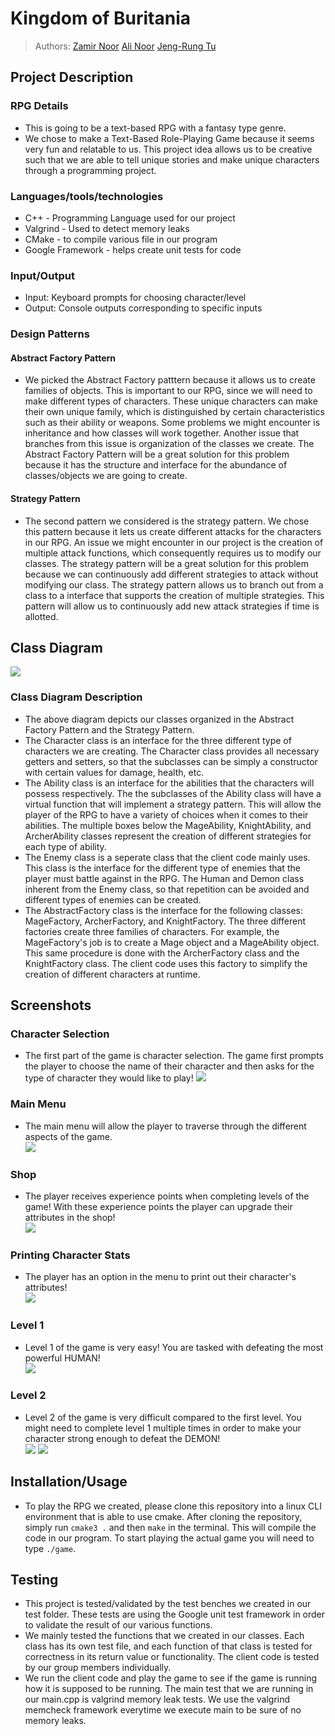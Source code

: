 
# Kingdom of Buritania
 
> Authors: [Zamir Noor](https://github.com/zzamir102) [Ali Noor](https://github.com/anoor012) [Jeng-Rung Tu](https://github.com/JengRung)


## Project Description
### RPG Details
  * This is going to be a text-based RPG with a fantasy type genre. 
  * We chose to make a Text-Based Role-Playing Game because it seems very fun and relatable to us. This project idea allows us to be creative such that we are able to tell unique stories and make unique characters through a programming project. 
###  Languages/tools/technologies
* C++ - Programming Language used for our project
* Valgrind - Used to detect memory leaks
* CMake - to compile various file in our program
* Google Framework - helps create unit tests for code
###  Input/Output
* Input: Keyboard prompts for choosing character/level
* Output: Console outputs corresponding to specific inputs
### Design Patterns
#### Abstract Factory Pattern
* We picked the Abstract Factory patttern because it allows us to create families of objects. This is important to our RPG, since we will need to make different types of characters. These unique characters can make their own unique family, which is distinguished by certain characteristics such as their ability or weapons. Some problems we might encounter is inheritance and how classes will work together. Another issue that branches from this issue is organization of the classes we create. The Abstract Factory Pattern will be a great solution for this problem because it has the structure and interface for the abundance of classes/objects we are going to create.   
#### Strategy Pattern
* The second pattern we considered is the strategy pattern. We chose this pattern because it lets us create different attacks for the characters in our RPG. An issue we might encounter in our project is the creation of multiple attack functions, which consequently requires us to modify our classes. The strategy pattern will be a great solution for this problem because we can continuously add different strategies to attack without modifying our class. The strategy pattern allows us to branch out from a class to a interface that supports the creation of multiple strategies. This pattern will allow us to continuously add new attack strategies if time is allotted. 

## Class Diagram
![](images/New_Project_Diagram.png)
### Class Diagram Description
* The above diagram depicts our classes organized in the Abstract Factory Pattern and the Strategy Pattern.
* The Character class is an interface for the three different type of characters we are creating. The Character class provides all necessary getters and setters, so that the subclasses can be simply a constructor with certain values for damage, health, etc. 
* The Ability class is an interface for the abilities that the characters will possess respectively. The the subclasses of the Ability class will have a virtual function that will implement a strategy pattern. This will allow the player of the RPG to have a variety of choices when it comes to their abilities. The multiple boxes below the MageAbility, KnightAbility, and ArcherAbility classes represent the creation of different strategies for each type of ability.
* The Enemy class is a seperate class that the client code mainly uses. This class is the interface for the different type of enemies that the player must battle against in the RPG. The Human and Demon class inherent from the Enemy class, so that repetition can be avoided and different types of enemies can be created. 
* The AbstractFactory class is the interface for the following classes: MageFactory, ArcherFactory, and KnightFactory. The three different factories create three families of characters. For example, the MageFactory's job is to create a Mage object and a MageAbility object. This same procedure is done with the ArcherFactory class and the KnightFactory class. The client code uses this factory to simplify the creation of different characters at runtime.  
 
 ## Screenshots
  ### Character Selection
   * The first part of the game is character selection. The game first prompts the player to choose the name of their character and then asks for the type of character they would like to play!
   ![](images/CharSelection.JPG)
  ### Main Menu
   * The main menu will allow the player to traverse through the different aspects of the game. \
       ![](images/Main_Menu.JPG)
  ### Shop
   * The player receives experience points when completing levels of the game! With these experience points the player can upgrade their attributes in the shop! \
       ![](images/Shop.JPG)
  ### Printing Character Stats
   * The player has an option in the menu to print out their character's attributes! \
       ![](images/PrintStats.JPG)
  ### Level 1
   * Level 1 of the game is very easy! You are tasked with defeating the most powerful HUMAN! \
      ![](images/Level1Snap.JPG)
  ### Level 2
   * Level 2 of the game is very difficult compared to the first level. You might need to complete level 1 multiple times in order to make your character strong enough to defeat the DEMON! \
      ![](images/Level2Part1.JPG)
      ![](images/Level2Part2.JPG)
  
 ## Installation/Usage
 * To play the RPG we created, please clone this repository into a linux CLI environment that is able to use cmake. After cloning the repository, simply run `cmake3 .` and then `make` in the terminal. This will compile the code in our program. To start playing the actual game you will need to type `./game`. 
 ## Testing
 * This project is tested/validated by the test benches we created in our test folder. These tests are using the Google unit test framework in order to validate the result of our various functions. 
 * We mainly tested the functions that we created in our classes. Each class has its own test file, and each function of that class is tested for correctness in its return value or functionality. The client code is tested by our group members individually. 
 * We run the client code and play the game to see if the game is running how it is supposed to be running. The main test that we are running in our main.cpp is valgrind memory leak tests. We use the valgrind memcheck framework everytime we execute main to be sure of no memory leaks. 
 
